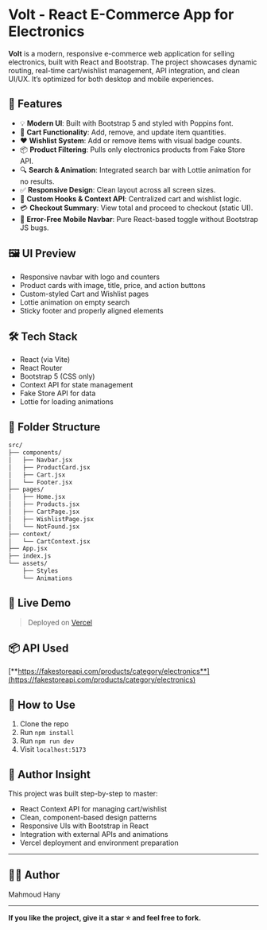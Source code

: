# Volt - React E-Commerce App for Electronics

**Volt** is a modern, responsive e-commerce web application for selling electronics, built with React and Bootstrap. The project showcases dynamic routing, real-time cart/wishlist management, API integration, and clean UI/UX. It’s optimized for both desktop and mobile experiences.

## 🚀 Features

- 💡 **Modern UI**: Built with Bootstrap 5 and styled with Poppins font.
- 🛒 **Cart Functionality**: Add, remove, and update item quantities.
- ❤️ **Wishlist System**: Add or remove items with visual badge counts.
- 📦 **Product Filtering**: Pulls only electronics products from Fake Store API.
- 🔍 **Search & Animation**: Integrated search bar with Lottie animation for no results.
- ✅ **Responsive Design**: Clean layout across all screen sizes.
- 🔧 **Custom Hooks & Context API**: Centralized cart and wishlist logic.
- 💳 **Checkout Summary**: View total and proceed to checkout (static UI).
- 🔄 **Error-Free Mobile Navbar**: Pure React-based toggle without Bootstrap JS bugs.

## 🖼️ UI Preview

- Responsive navbar with logo and counters
- Product cards with image, title, price, and action buttons
- Custom-styled Cart and Wishlist pages
- Lottie animation on empty search
- Sticky footer and properly aligned elements

## 🛠️ Tech Stack

- React (via Vite)
- React Router
- Bootstrap 5 (CSS only)
- Context API for state management
- Fake Store API for data
- Lottie for loading animations

## 🧱 Folder Structure

```bash
src/
├── components/
│   ├── Navbar.jsx
│   ├── ProductCard.jsx
│   ├── Cart.jsx
│   └── Footer.jsx
├── pages/
│   ├── Home.jsx
│   ├── Products.jsx
│   ├── CartPage.jsx
│   ├── WishlistPage.jsx
│   └── NotFound.jsx
├── context/
│   └── CartContext.jsx
├── App.jsx
├── index.js
└── assets/
    ├── Styles
    └── Animations
```

## 🔗 Live Demo

> Deployed on [Vercel](https://volt-neon.vercel.app/)

## 📦 API Used

[**https://fakestoreapi.com/products/category/electronics**](https://fakestoreapi.com/products/category/electronics)

## 📄 How to Use

1. Clone the repo
2. Run `npm install`
3. Run `npm run dev`
4. Visit `localhost:5173`

## 🧠 Author Insight

This project was built step-by-step to master:

- React Context API for managing cart/wishlist
- Clean, component-based design patterns
- Responsive UIs with Bootstrap in React
- Integration with external APIs and animations
- Vercel deployment and environment preparation

---

## 🧑‍💻 Author

Mahmoud Hany

---

**If you like the project, give it a star ⭐ and feel free to fork.**


